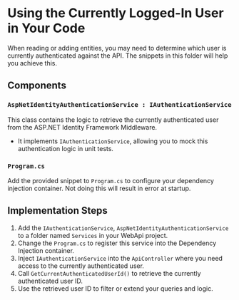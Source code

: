 # Using the Currently Logged-In User in Your Code  

When reading or adding entities, you may need to determine which user is currently authenticated against the API. The snippets in this folder will help you achieve this.  

## Components  

### `AspNetIdentityAuthenticationService : IAuthenticationService`  
This class contains the logic to retrieve the currently authenticated user from the ASP.NET Identity Framework Middleware.  
- It implements `IAuthenticationService`, allowing you to mock this authentication logic in unit tests.  

### `Program.cs`  
Add the provided snippet to `Program.cs` to configure your dependency injection container. Not doing this will result in error at startup.

## Implementation Steps  

1. Add the `IAuthenticationService`, `AspNetIdentityAuthenticationService` to a folder named `Services` in your WebApi project. 
2. Change the `Program.cs` to register this service into the Dependency Injection container.
3. Inject `IAuthenticationService` into the `ApiController` where you need access to the currently authenticated user. 
4. Call `GetCurrentAuthenticatedUserId()` to retrieve the currently authenticated user ID.  
5. Use the retrieved user ID to filter or extend your queries and logic.  